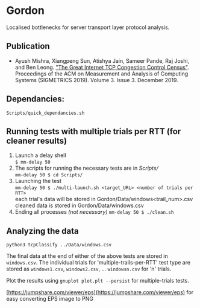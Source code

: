 # Gordon
Localised bottlenecks for server transport layer protocol analysis.  

## Publication

- Ayush Mishra, Xiangpeng Sun, Atishya Jain, Sameer Pande, Raj Joshi, and Ben Leong. ["The Great Internet TCP Congestion Control Census"](https://www.comp.nus.edu.sg/~bleong/publications/sigmetrics2020-gordon.pdf). Proceedings of the ACM on Measurement and Analysis of Computing Systems (SIGMETRICS 2019). Volume 3. Issue 3. December 2019.  

## Dependancies:
```Scripts/quick_dependancies.sh```


## Running tests with multiple trials per RTT (for cleaner results)
1. Launch a delay shell  
```$ mm-delay 50```  
2. The scripts for running the necessary tests are in *Scripts/*  
```mm-delay 50 $ cd Scripts/```  
3. Launching the test  
```mm-delay 50 $ ./multi-launch.sh <target_URL> <number of trials per RTT>```  
each trial's data will be stored in Gordon/Data/windows<trail_num>.csv  
cleaned data is stored in Gordon/Data/windows.csv  
4. Ending all processes *(not necessary)*
```mm-delay 50 $ ./clean.sh```

## Analyzing the data  

``` python3 tcpClassify ../Data/windows.csv ```

The final data at the end of either of the above tests are stored in ```windows.csv```. The individual trials for 'multiple-trails-per-RTT' test type are stored as ```windows1.csv```, ```windows2.csv```, ... ```windowsn.csv``` for 'n' trials.

Plot the results using ``` gnuplot plot.plt --persist ``` for multiple-trials tests.

[https://jumpshare.com/viewer/eps](https://jumpshare.com/viewer/eps) for easy converting EPS image to PNG


